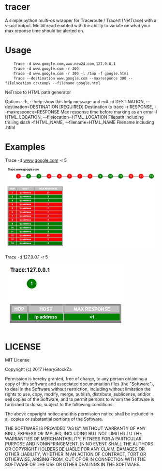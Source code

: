# tracer

A simple python multi-os wrapper for Traceroute / Tracert (NetTrace) with a visual output.
Multithread enabled with the ability to variate on what your max reponse time should be alerted on.

# Usage
        Trace -d www.google.com,www.new24.com,127.0.0.1
        Trace -d www.google.com -r 300
        Trace -d www.google.com -r 300 -l /tmp -f google.html
        Trace --destination www.google.com --maxresponce 300 --filelocation c:\temp\ --filename google.html


NeTrace to HTML path generator

Options:
  -h, --help            show this help message and exit
  -d DESTINATION, --destination=DESTINATION 
				       [REQUIRED] Destination to trace 
  -r RESPONSE, --maxresponce=RESPONSE
                        Max response time before marking as an error
  -l HTML_LOCATION, --filelocation=HTML_LOCATION
                        Filepath including trailing slash
  -f HTML_NAME, --filename=HTML_NAME
                        Filename including .html
			
# Examples
Trace -d www.google.com -r 5
			
![Google trace](https://github.com/henrystockza/python/blob/master/tracer/content/Example1.PNG "Google Trace")


Trace -d 127.0.0.1 -r 5
			
![Local trace](https://github.com/henrystockza/python/blob/master/tracer/content/Example2.PNG "Local Trace")

# LICENSE

MIT License

Copyright (c) 2017 HenryStockZa

Permission is hereby granted, free of charge, to any person obtaining a copy
of this software and associated documentation files (the "Software"), to deal
in the Software without restriction, including without limitation the rights
to use, copy, modify, merge, publish, distribute, sublicense, and/or sell
copies of the Software, and to permit persons to whom the Software is
furnished to do so, subject to the following conditions:

The above copyright notice and this permission notice shall be included in all
copies or substantial portions of the Software.

THE SOFTWARE IS PROVIDED "AS IS", WITHOUT WARRANTY OF ANY KIND, EXPRESS OR
IMPLIED, INCLUDING BUT NOT LIMITED TO THE WARRANTIES OF MERCHANTABILITY,
FITNESS FOR A PARTICULAR PURPOSE AND NONINFRINGEMENT. IN NO EVENT SHALL THE
AUTHORS OR COPYRIGHT HOLDERS BE LIABLE FOR ANY CLAIM, DAMAGES OR OTHER
LIABILITY, WHETHER IN AN ACTION OF CONTRACT, TORT OR OTHERWISE, ARISING FROM,
OUT OF OR IN CONNECTION WITH THE SOFTWARE OR THE USE OR OTHER DEALINGS IN THE
SOFTWARE.

